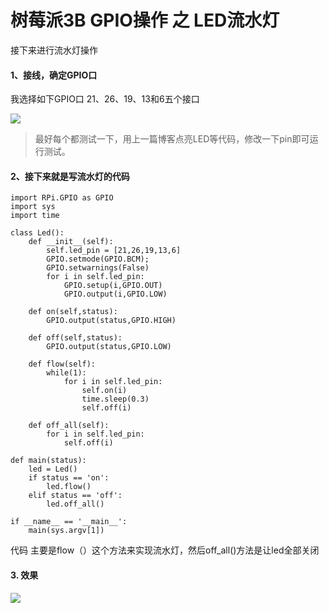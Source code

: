 # 树莓派3B GPIO操作 之 LED流水灯

接下来进行流水灯操作

#### 1、接线，确定GPIO口
我选择如下GPIO口 21、26、19、13和6五个接口

![](https://i.imgur.com/AsYoZmL.jpg)

> 最好每个都测试一下，用上一篇博客点亮LED等代码，修改一下pin即可运行测试。

#### 2、接下来就是写流水灯的代码
   
	import RPi.GPIO as GPIO
	import sys
	import time

	class Led():
	    def __init__(self):
	        self.led_pin = [21,26,19,13,6]
	        GPIO.setmode(GPIO.BCM);
	        GPIO.setwarnings(False)
	        for i in self.led_pin:
	            GPIO.setup(i,GPIO.OUT)
	            GPIO.output(i,GPIO.LOW)
	
	    def on(self,status):
	        GPIO.output(status,GPIO.HIGH)
	
	    def off(self,status):
	        GPIO.output(status,GPIO.LOW)
	
	    def flow(self):
	        while(1):
	            for i in self.led_pin:
	                self.on(i)
	                time.sleep(0.3)
	                self.off(i)
	
	    def off_all(self):
	        for i in self.led_pin:
	            self.off(i)

	def main(status):
   	 	led = Led()
    	if status == 'on':
        	led.flow()
   		elif status == 'off':
        	led.off_all()

	if __name__ == '__main__':
    	main(sys.argv[1])
        
     
代码 主要是flow（）这个方法来实现流水灯，然后off_all()方法是让led全部关闭

#### 3. 效果
![](https://i.imgur.com/BPPJW8i.jpg)

